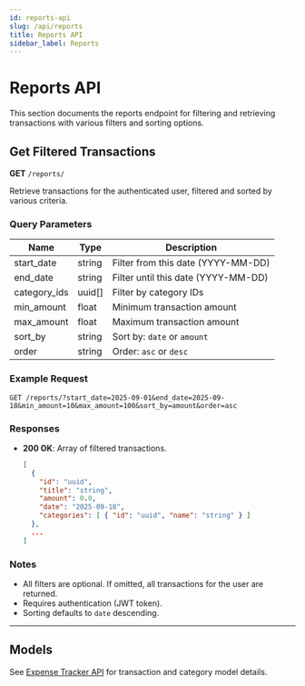 ```yaml
---
id: reports-api
slug: /api/reports
title: Reports API
sidebar_label: Reports
---
```


# Reports API

This section documents the reports endpoint for filtering and retrieving transactions with various filters and sorting options.

## Get Filtered Transactions

**GET** `/reports/`

Retrieve transactions for the authenticated user, filtered and sorted by various criteria.

### Query Parameters
| Name         | Type     | Description                        |
|--------------|----------|------------------------------------|
| start_date   | string   | Filter from this date (YYYY-MM-DD) |
| end_date     | string   | Filter until this date (YYYY-MM-DD)|
| category_ids | uuid[]   | Filter by category IDs             |
| min_amount   | float    | Minimum transaction amount         |
| max_amount   | float    | Maximum transaction amount         |
| sort_by      | string   | Sort by: `date` or `amount`        |
| order        | string   | Order: `asc` or `desc`             |

### Example Request
```
GET /reports/?start_date=2025-09-01&end_date=2025-09-18&min_amount=10&max_amount=100&sort_by=amount&order=asc
```

### Responses
- **200 OK**: Array of filtered transactions.
  ```json
  [
    {
      "id": "uuid",
      "title": "string",
      "amount": 0.0,
      "date": "2025-09-18",
      "categories": [ { "id": "uuid", "name": "string" } ]
    },
    ...
  ]
  ```

### Notes
- All filters are optional. If omitted, all transactions for the user are returned.
- Requires authentication (JWT token).
- Sorting defaults to `date` descending.

---

## Models

See [Expense Tracker API](/api/tracker#models) for transaction and category model details.
